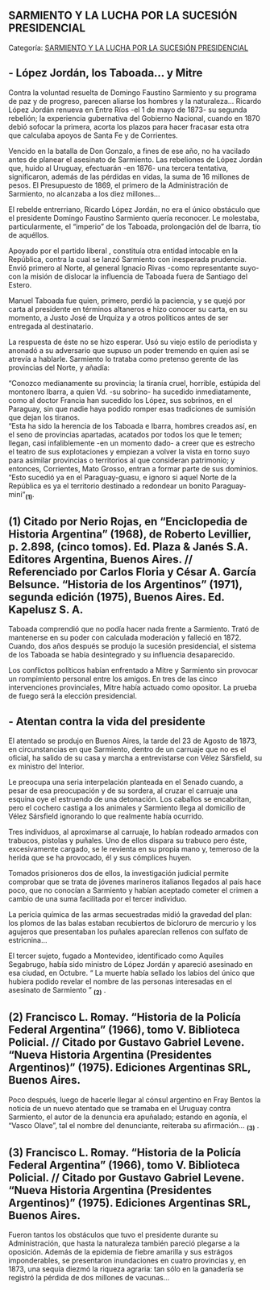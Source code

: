 ## SARMIENTO Y LA LUCHA POR LA SUCESIÓN PRESIDENCIAL

Categoría: [SARMIENTO Y LA LUCHA POR LA SUCESIÓN PRESIDENCIAL](http://descubrircorrientes.com.ar/2012/index.php/3526-corrientes-en-la-familia-argentina-1870-a-la-actualidad/hegemonia-antimitrista-en-la-politica-correntina-1869-1877/sarmiento-y-la-lucha-por-la-sucesion-presidencial)

## **\- López Jordán, los Taboada... y Mitre**

Contra la voluntad resuelta de Domingo Faustino Sarmiento y su programa de paz y de progreso, parecen aliarse los hombres y la naturaleza... Ricardo López Jordán renueva en Entre Ríos -el 1 de mayo de 1873- su segunda rebelión; la experiencia gubernativa del Gobierno Nacional, cuando en 1870 debió sofocar la primera, acorta los plazos para hacer fracasar esta otra que calculaba apoyos de Santa Fe y de Corrientes.

Vencido en la batalla de Don Gonzalo, a fines de ese año, no ha vacilado antes de planear el asesinato de Sarmiento. Las rebeliones de López Jordán que, huido al Uruguay, efectuarán -en 1876- una tercera tentativa, significaron, además de las pérdidas en vidas, la suma de 16 millones de pesos. El Presupuesto de 1869, el primero de la Administración de Sarmiento, no alcanzaba a los diez millones...

El rebelde entrerriano, Ricardo López Jordán, no era el único obstáculo que el presidente Domingo Faustino Sarmiento quería reconocer. Le molestaba, particularmente, el “imperio” de los Taboada, prolongación del de Ibarra, tío de aquéllos.

Apoyado por el partido liberal , constituía otra entidad intocable en la República, contra la cual se lanzó Sarmiento con inesperada prudencia. Envió primero al Norte, al general Ignacio Rivas -como representante suyo- con la misión de dislocar la influencia de Taboada fuera de Santiago del Estero.

Manuel Taboada fue quien, primero, perdió la paciencia, y se quejó por carta al presidente en términos altaneros e hizo conocer su carta, en su momento, a Justo José de Urquiza y a otros políticos antes de ser entregada al destinatario.

La respuesta de éste no se hizo esperar. Usó su viejo estilo de periodista y anonadó a su adversario que supuso un poder tremendo en quien así se atrevía a hablarle. Sarmiento lo trataba como pretenso gerente de las provincias del Norte, y añadía:

“Conozco medianamente su provincia; la tiranía cruel, horrible, estúpida del montonero Ibarra, a quien Vd. -su sobrino- ha sucedido inmediatamente, como al doctor Francia han sucedido los López, sus sobrinos, en el Paraguay, sin que nadie haya podido romper esas tradiciones de sumisión que dejan los tiranos.  
“Esta ha sido la herencia de los Taboada e Ibarra, hombres creados así, en el seno de provincias apartadas, acatados por todos los que le temen; llegan, casi infaliblemente -en un momento dado- a creer que es estrecho el teatro de sus explotaciones y empiezan a volver la vista en torno suyo para asimilar provincias o territorios al que consideran patrimonio; y entonces, Corrientes, Mato Grosso, entran a formar parte de sus dominios.  
“Esto sucedió ya en el Paraguay-guasu, e ignoro si aquel Norte de la República es ya el territorio destinado a redondear un bonito Paraguay-mini”<sub><strong>(1)</strong></sub>.

## **(1)** Citado por Nerio Rojas, en “Enciclopedia de Historia Argentina” (1968), de Roberto Levillier, p. 2.898, (cinco tomos). Ed. Plaza & Janés S.A. Editores Argentina, Buenos Aires. // Referenciado por Carlos Floria y César A. García Belsunce. “Historia de los Argentinos” (1971), segunda edición (1975), Buenos Aires. Ed. Kapelusz S. A.

Taboada comprendió que no podía hacer nada frente a Sarmiento. Trató de mantenerse en su poder con calculada moderación y falleció en 1872. Cuando, dos años después se produjo la sucesión presidencial, el sistema de los Taboada se había desintegrado y su influencia desaparecido.

Los conflictos políticos habían enfrentado a Mitre y Sarmiento sin provocar un rompimiento personal entre los amigos. En tres de las cinco intervenciones provinciales, Mitre había actuado como opositor. La prueba de fuego será la elección presidencial.

## **\- Atentan contra la vida del presidente**

El atentado se produjo en Buenos Aires, la tarde del 23 de Agosto de 1873, en circunstancias en que Sarmiento, dentro de un carruaje que no es el oficial, ha salido de su casa y marcha a entrevistarse con Vélez Sársfield, su ex ministro del Interior.

Le preocupa una seria interpelación planteada en el Senado cuando, a pesar de esa preocupación y de su sordera, al cruzar el carruaje una esquina oye el estruendo de una detonación. Los caballos se encabritan, pero el cochero castiga a los animales y Sarmiento llega al domicilio de Vélez Sársfield ignorando lo que realmente había ocurrido.

Tres individuos, al aproximarse al carruaje, lo habían rodeado armados con trabucos, pistolas y puñales. Uno de ellos dispara su trabuco pero éste, excesivamente cargado, se le revienta en su propia mano y, temeroso de la herida que se ha provocado, él y sus cómplices huyen.

Tomados prisioneros dos de ellos, la investigación judicial permite comprobar que se trata de jóvenes marineros italianos llegados al país hace poco, que no conocían a Sarmiento y habían aceptado cometer el crimen a cambio de una suma facilitada por el tercer individuo.

La pericia química de las armas secuestradas midió la gravedad del plan: los plomos de las balas estaban recubiertos de bicloruro de mercurio y los agujeros que presentaban los puñales aparecían rellenos con sulfato de estricnina...

El tercer sujeto, fugado a Montevideo, identificado como Aquiles Segabrugo, había sido ministro de López Jordán y apareció asesinado en esa ciudad, en Octubre. “ La muerte había sellado los labios del único que hubiera podido revelar el nombre de las personas interesadas en el asesinato de Sarmiento ” <sub><strong><span><span>(2)</span></span></strong></sub> .

## **(2) Francisco L. Romay. “Historia de la Policía Federal Argentina” (1966), tomo V. Biblioteca Policial. // Citado por Gustavo Gabriel Levene. “Nueva Historia Argentina (Presidentes Argentinos)” (1975). Ediciones Argentinas SRL, Buenos Aires.**

Poco después, luego de hacerle llegar al cónsul argentino en Fray Bentos la noticia de un nuevo atentado que se tramaba en el Uruguay contra Sarmiento, el autor de la denuncia era apuñalado; estando en agonía, el “Vasco Olave”, tal el nombre del denunciante, reiteraba su afirmación... <sub><strong><span><span>(3)</span></span></strong></sub> .

## **(3) Francisco L. Romay. “Historia de la Policía Federal Argentina” (1966), tomo V. Biblioteca Policial. // Citado por Gustavo Gabriel Levene. “Nueva Historia Argentina (Presidentes Argentinos)” (1975). Ediciones Argentinas SRL, Buenos Aires.**

Fueron tantos los obstáculos que tuvo el presidente durante su Administración, que hasta la naturaleza también pareció plegarse a la oposición. Además de la epidemia de fiebre amarilla y sus estrágos imponderables, se presentaron inundaciones en cuatro provincias y, en 1873, una sequía diezmó la riqueza agraria: tan sólo en la ganadería se registró la pérdida de dos millones de vacunas...